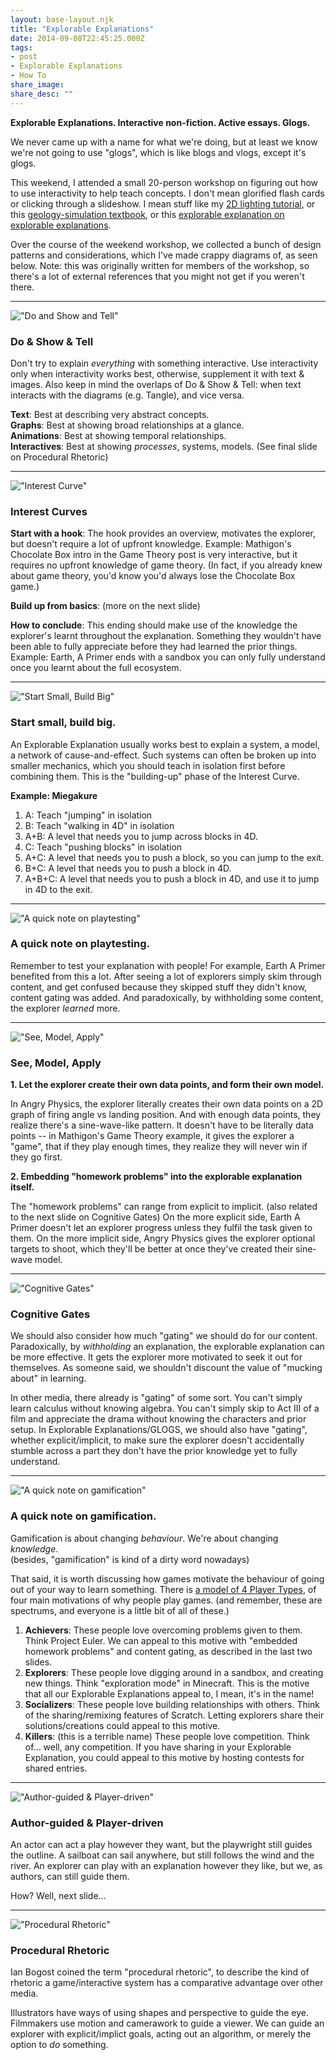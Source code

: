 ```yaml
---
layout: base-layout.njk
title: "Explorable Explanations"
date: 2014-09-08T22:45:25.000Z
tags:
- post
- Explorable Explanations
- How To
share_image: 
share_desc: ""
---
```


**Explorable Explanations. Interactive non-fiction. Active essays. Glogs.**

We never came up with a name for what we're doing, but at least we know we're not going to use "glogs", which is like blogs and vlogs, except it's glogs.

This weekend, I attended a small 20-person workshop on figuring out how to use interactivity to help teach concepts. I don't mean glorified flash cards or clicking through a slideshow. I mean stuff like my [2D lighting tutorial](http://ncase.me/sight-and-light), or this [geology-simulation textbook](http://www.levitylab.com/blog/2011/06/geology-an-interactive-primer/), or this [explorable explanation on explorable explanations](http://worrydream.com/LadderOfAbstraction/).

Over the course of the weekend workshop, we collected a bunch of design patterns and considerations, which I've made crappy diagrams of, as seen below. Note: this was originally written for members of the workshop, so there's a lot of external references that you might not get if you weren't there.

* * *

!["Do and Show and Tell"](http://i.imgur.com/fUey66W.png)

### Do & Show & Tell

Don't try to explain _everything_ with something interactive. Use interactivity only when interactivity works best, otherwise, supplement it with text & images. Also keep in mind the overlaps of Do & Show & Tell: when text interacts with the diagrams (e.g. Tangle), and vice versa.

**Text**: Best at describing very abstract concepts.  
**Graphs**: Best at showing broad relationships at a glance.  
**Animations**: Best at showing temporal relationships.  
**Interactives**: Best at showing _processes_, systems, models. (See final slide on Procedural Rhetoric)

* * *

!["Interest Curve"](http://i.imgur.com/wo4xBXs.png)

### Interest Curves

**Start with a hook**: The hook provides an overview, motivates the explorer, but doesn't require a lot of upfront knowledge. Example: Mathigon's Chocolate Box intro in the Game Theory post is very interactive, but it requires no upfront knowledge of game theory. (In fact, if you already knew about game theory, you'd know you'd always lose the Chocolate Box game.)

**Build up from basics**: (more on the next slide)

**How to conclude**: This ending should make use of the knowledge the explorer's learnt throughout the explanation. Something they wouldn't have been able to fully appreciate before they had learned the prior things. Example: Earth, A Primer ends with a sandbox you can only fully understand once you learnt about the full ecosystem.

* * *

!["Start Small, Build Big"](http://i.imgur.com/l5NRvE3.jpg)

### Start small, build big.

An Explorable Explanation usually works best to explain a system, a model, a network of cause-and-effect. Such systems can often be broken up into smaller mechanics, which you should teach in isolation first before combining them. This is the "building-up" phase of the Interest Curve.

**Example: Miegakure**

1.  A: Teach "jumping" in isolation
2.  B: Teach "walking in 4D" in isolation
3.  A+B: A level that needs you to jump across blocks in 4D.
4.  C: Teach "pushing blocks" in isolation
5.  A+C: A level that needs you to push a block, so you can jump to the exit.
6.  B+C: A level that needs you to push a block in 4D.
7.  A+B+C: A level that needs you to push a block in 4D, and use it to jump in 4D to the exit.

* * *

!["A quick note on playtesting"](http://i.imgur.com/62Dl21v.png)

### A quick note on playtesting.

Remember to test your explanation with people! For example, Earth A Primer benefited from this a lot. After seeing a lot of explorers simply skim through content, and get confused because they skipped stuff they didn't know, content gating was added. And paradoxically, by withholding some content, the explorer _learned_ more.

* * *

!["See, Model, Apply"](http://i.imgur.com/heKVOMt.png)

### See, Model, Apply

**1\. Let the explorer create their own data points, and form their own model.**

In Angry Physics, the explorer literally creates their own data points on a 2D graph of firing angle vs landing position. And with enough data points, they realize there's a sine-wave-like pattern. It doesn't have to be literally data points -- in Mathigon's Game Theory example, it gives the explorer a "game", that if they play enough times, they realize they will never win if they go first.

**2\. Embedding "homework problems" into the explorable explanation itself.**

The "homework problems" can range from explicit to implicit. (also related to the next slide on Cognitive Gates) On the more explicit side, Earth A Primer doesn't let an explorer progress unless they fulfil the task given to them. On the more implicit side, Angry Physics gives the explorer optional targets to shoot, which they'll be better at once they've created their sine-wave model.

* * *

!["Cognitive Gates"](http://i.imgur.com/pO2GMAP.jpg)

### Cognitive Gates

We should also consider how much "gating" we should do for our content. Paradoxically, by _withholding_ an explanation, the explorable explanation can be more effective. It gets the explorer more motivated to seek it out for themselves. As someone said, we shouldn't discount the value of "mucking about" in learning.

In other media, there already is "gating" of some sort. You can't simply learn calculus without knowing algebra. You can't simply skip to Act III of a film and appreciate the drama without knowing the characters and prior setup. In Explorable Explanations/GLOGS, we should also have "gating", whether explicit/implicit, to make sure the explorer doesn't accidentally stumble across a part they don't have the prior knowledge yet to fully understand.

* * *

!["A quick note on gamification"](http://i.imgur.com/PJUjBza.png)

### A quick note on gamification.

Gamification is about changing _behaviour_. We're about changing _knowledge_.  
(besides, "gamification" is kind of a dirty word nowadays)

That said, it is worth discussing how games motivate the behaviour of going out of your way to learn something. There is [a model of 4 Player Types](https://en.wikipedia.org/wiki/Bartle_Test), of four main motivations of why people play games. (and remember, these are spectrums, and everyone is a little bit of all of these.)

1.  **Achievers**: These people love overcoming problems given to them. Think Project Euler. We can appeal to this motive with "embedded homework problems" and content gating, as described in the last two slides.
2.  **Explorers**: These people love digging around in a sandbox, and creating new things. Think "exploration mode" in Minecraft. This is the motive that all our Explorable Explanations appeal to, I mean, it's in the name!
3.  **Socializers**: These people love building relationships with others. Think of the sharing/remixing features of Scratch. Letting explorers share their solutions/creations could appeal to this motive.
4.  **Killers**: (this is a terrible name) These people love competition. Think of... well, any competition. If you have sharing in your Explorable Explanation, you could appeal to this motive by hosting contests for shared entries.

* * *

!["Author-guided & Player-driven"](http://i.imgur.com/me459U6.png)

### Author-guided & Player-driven

An actor can act a play however they want, but the playwright still guides the outline. A sailboat can sail anywhere, but still follows the wind and the river. An explorer can play with an explanation however they like, but we, as authors, can still guide them.

How? Well, next slide...

* * *

!["Procedural Rhetoric"](http://i.imgur.com/ttMv19T.png)

### Procedural Rhetoric

Ian Bogost coined the term "procedural rhetoric", to describe the kind of rhetoric a game/interactive system has a comparative advantage over other media.

Illustrators have ways of using shapes and perspective to guide the eye. Filmmakers use motion and camerawork to guide a viewer. We can guide an explorer with explicit/implict goals, acting out an algorithm, or merely the option to _do_ something.
